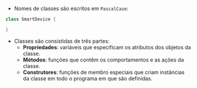 - Nomes de classes são escritos em `PascalCase`:
```Kotlin
class SmartDevice {

}
```

- Classes são consistidas de três partes:
	- **Propriedades**: variáveis que especificam os atributos dos objetos da classe.
	- **Métodos**: funções que contêm os comportamentos e as ações da classe.
	- **Construtores**: funções de membro especiais que criam instâncias da classe em todo o programa em que são definidas.
